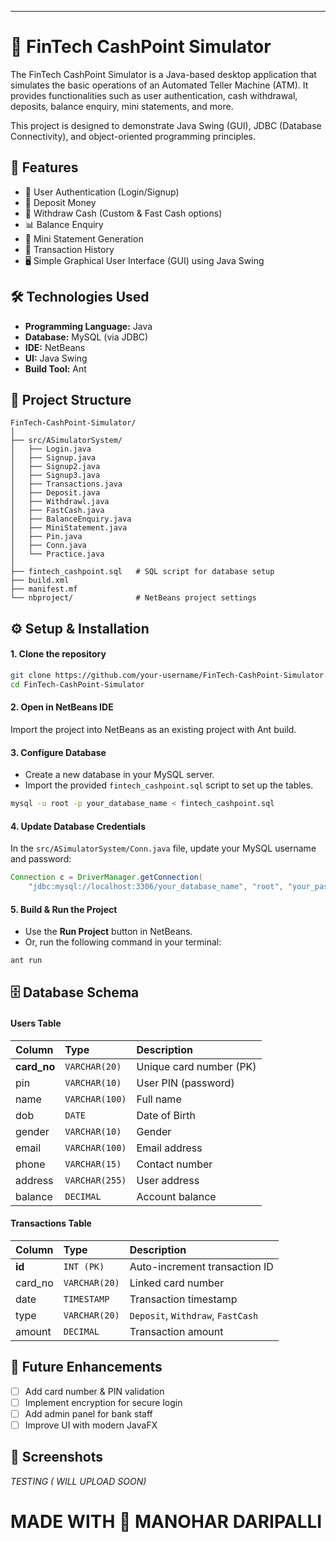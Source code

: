 
-----

# 📌 FinTech CashPoint Simulator

The FinTech CashPoint Simulator is a Java-based desktop application that simulates the basic operations of an Automated Teller Machine (ATM). It provides functionalities such as user authentication, cash withdrawal, deposits, balance enquiry, mini statements, and more.

This project is designed to demonstrate Java Swing (GUI), JDBC (Database Connectivity), and object-oriented programming principles.

## 🚀 Features

  - 🔑 User Authentication (Login/Signup)
  - 🏦 Deposit Money
  - 💸 Withdraw Cash (Custom & Fast Cash options)
  - 📊 Balance Enquiry
  - 📜 Mini Statement Generation
  - 🔄 Transaction History
  - 🖥️ Simple Graphical User Interface (GUI) using Java Swing

## 🛠️ Technologies Used

  - **Programming Language:** Java
  - **Database:** MySQL (via JDBC)
  - **IDE:** NetBeans
  - **UI:** Java Swing
  - **Build Tool:** Ant

## 📂 Project Structure

```
FinTech-CashPoint-Simulator/
│
├── src/ASimulatorSystem/
│   ├── Login.java
│   ├── Signup.java
│   ├── Signup2.java
│   ├── Signup3.java
│   ├── Transactions.java
│   ├── Deposit.java
│   ├── Withdrawl.java
│   ├── FastCash.java
│   ├── BalanceEnquiry.java
│   ├── MiniStatement.java
│   ├── Pin.java
│   ├── Conn.java
│   └── Practice.java
│
├── fintech_cashpoint.sql   # SQL script for database setup
├── build.xml
├── manifest.mf
└── nbproject/              # NetBeans project settings
```

## ⚙️ Setup & Installation

#### 1\. Clone the repository

```bash
git clone https://github.com/your-username/FinTech-CashPoint-Simulator.git
cd FinTech-CashPoint-Simulator
```

#### 2\. Open in NetBeans IDE

Import the project into NetBeans as an existing project with Ant build.

#### 3\. Configure Database

  - Create a new database in your MySQL server.
  - Import the provided `fintech_cashpoint.sql` script to set up the tables.

<!-- end list -->

```bash
mysql -u root -p your_database_name < fintech_cashpoint.sql
```

#### 4\. Update Database Credentials

In the `src/ASimulatorSystem/Conn.java` file, update your MySQL username and password:

```java
Connection c = DriverManager.getConnection(
    "jdbc:mysql://localhost:3306/your_database_name", "root", "your_password");
```

#### 5\. Build & Run the Project

  - Use the **Run Project** button in NetBeans.
  - Or, run the following command in your terminal:

<!-- end list -->

```bash
ant run
```

## 🗄️ Database Schema

#### Users Table

| Column      | Type          | Description                  |
| :---------- | :------------ | :--------------------------- |
| **card\_no** | `VARCHAR(20)` | Unique card number (PK)      |
| pin         | `VARCHAR(10)` | User PIN (password)          |
| name        | `VARCHAR(100)`| Full name                    |
| dob         | `DATE`        | Date of Birth                |
| gender      | `VARCHAR(10)` | Gender                       |
| email       | `VARCHAR(100)`| Email address                |
| phone       | `VARCHAR(15)` | Contact number               |
| address     | `VARCHAR(255)`| User address                 |
| balance     | `DECIMAL`     | Account balance              |

#### Transactions Table

| Column      | Type          | Description                       |
| :---------- | :------------ | :-------------------------------- |
| **id** | `INT (PK)`    | Auto-increment transaction ID     |
| card\_no     | `VARCHAR(20)` | Linked card number                |
| date        | `TIMESTAMP`   | Transaction timestamp             |
| type        | `VARCHAR(20)` | `Deposit`, `Withdraw`, `FastCash` |
| amount      | `DECIMAL`     | Transaction amount                |

## 🎯 Future Enhancements

  - [ ] Add card number & PIN validation
  - [ ] Implement encryption for secure login
  - [ ] Add admin panel for bank staff
  - [ ] Improve UI with modern JavaFX

## 📸 Screenshots

*TESTING ( WILL UPLOAD SOON)*



#                                                                                                 MADE WITH 💖 MANOHAR DARIPALLI
